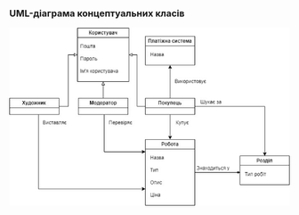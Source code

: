 ### UML-діаграма концептуальних класів
![](https://github.com/oleksandrblazhko/ai203-tokarev/blob/laboratory-work-5/2-SoftwareDesign/2.1-UMLConceptClasses/UML-ConceptClasses.jpg)
